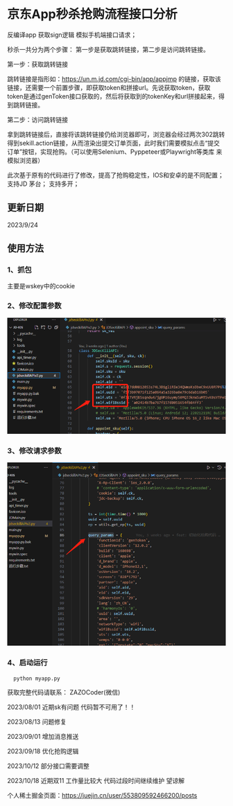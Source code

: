 # 京东App秒杀抢购流程接口分析
反编译app  获取sign逻辑  模拟手机端接口请求；

秒杀一共分为两个步骤： 第一步是获取跳转链接，第二步是访问跳转链接。

第一步：获取跳转链接

跳转链接是指形如：https://un.m.jd.com/cgi-bin/app/appjmp 的链接，获取该链接，还需要一个前置步骤，即获取token和拼接url。先说获取token，获取token是通过genToken接口获取的，然后将获取到的tokenKey和url拼接起来，得到跳转链接。

第二步：访问跳转链接

拿到跳转链接后，直接将该跳转链接仍给浏览器即可，浏览器会经过两次302跳转得到sekill.action链接，从而渲染出提交订单页面，此时我们需要模拟点击“提交订单”按钮，实现抢购。（可以使用Selenium、Pyppeteer或Playwright等类库 来模拟浏览器）


此次基于原有的代码进行了修改，提高了抢购稳定性，IOS和安卓的是不同配置；
支持JD 茅台； 支持多开；

## 更新日期
2023/9/24
## 使用方法
### 1、抓包
主要是wskey中的cookie
### 2、修改配置参数
![Alt text](image.png)

### 3、修改请求参数
![Alt text](image-1.png)

### 4、启动运行
```python
  python myapp.py 
```


获取完整代码请联系： ZAZOCoder(微信) 

2023/08/01 近期sk有问题  代码暂不可用了！！

2023/08/13 问题修复

2023/09/01 增加消息推送

2023/09/18 优化抢购逻辑

2023/10/12 部分接口需要调整

2023/10/18 近期双11 工作量比较大 代码过段时间继续维护 望谅解

个人稀土掘金页面：https://juejin.cn/user/553809592466200/posts



